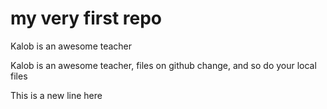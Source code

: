 # my very first repo

Kalob is an awesome teacher

Kalob is an awesome teacher, files on github change, and so do your local files

This is a new line here
